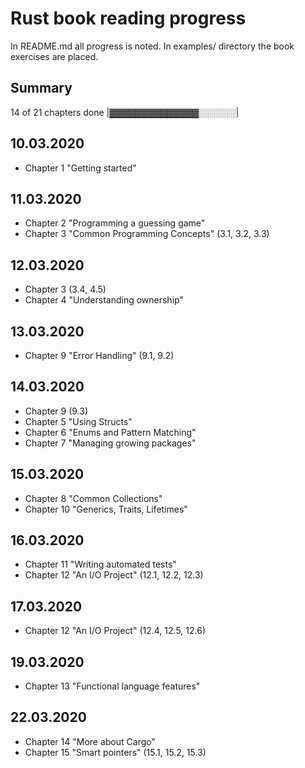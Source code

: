 # Rust book reading progress

In README.md all progress is noted. In examples/ directory the book exercises are placed.

## Summary
14 of 21 chapters done
|▓▓▓▓▓▓▓▓▓▓▓▓▓▓░░░░░░|

## 10.03.2020 

 - Chapter 1 "Getting started"
 
## 11.03.2020

 - Chapter 2 "Programming a guessing game"
 - Chapter 3 "Common Programming Concepts" (3.1, 3.2, 3.3)
 
## 12.03.2020

 - Chapter 3 (3.4, 4.5)
 - Chapter 4 "Understanding ownership"
 
## 13.03.2020

 - Chapter 9 "Error Handling" (9.1, 9.2)
 
## 14.03.2020

 - Chapter 9 (9.3)
 - Chapter 5 "Using Structs"
 - Chapter 6 "Enums and Pattern Matching"
 - Chapter 7 "Managing growing packages"
 
## 15.03.2020 

 - Chapter 8 "Common Collections"
 - Chapter 10 "Generics, Traits, Lifetimes"
 
## 16.03.2020

 - Chapter 11 "Writing automated tests"
 - Chapter 12 "An I/O Project" (12.1, 12.2, 12.3)
 
## 17.03.2020

 - Chapter 12 "An I/O Project" (12.4, 12.5, 12.6)
 
## 19.03.2020

 - Chapter 13 "Functional language features"
 
## 22.03.2020

 - Chapter 14 "More about Cargo"
 - Chapter 15 "Smart pointers" (15.1, 15.2, 15.3)